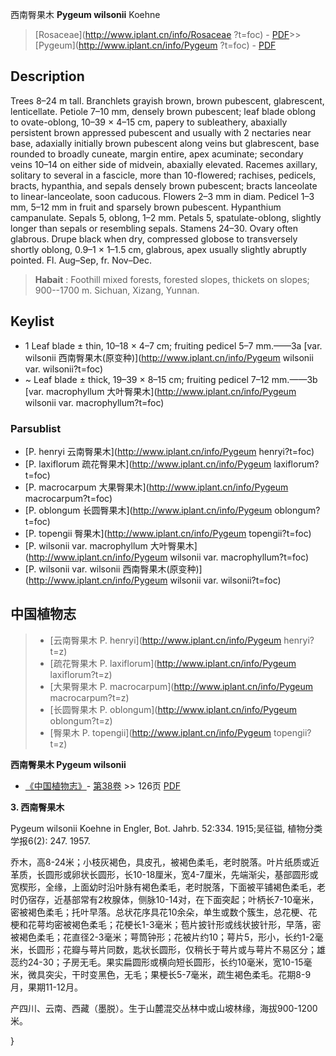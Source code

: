 西南臀果木 **Pygeum wilsonii** Koehne

> [Rosaceae](http://www.iplant.cn/info/Rosaceae ?t=foc) - [PDF](http://iplant.cn/foc/pdf/Rosaceae.pdf)>>[Pygeum](http://www.iplant.cn/info/Pygeum ?t=foc) - [PDF](http://www.iplant.cn/foc/pdf/Pygeum.pdf)

## Description

Trees 8–24 m tall. Branchlets grayish brown, brown pubescent, glabrescent, lenticellate. Petiole 7–10 mm, densely brown pubescent; leaf blade oblong to ovate-oblong, 10–39 × 4–15 cm, papery to subleathery, abaxially persistent brown appressed pubescent and usually with 2 nectaries near base, adaxially initially brown pubescent along veins but glabrescent, base rounded to broadly cuneate, margin entire, apex acuminate; secondary veins 10–14 on either side of midvein, abaxially elevated. Racemes axillary, solitary to several in a fascicle, more than 10-flowered; rachises, pedicels, bracts, hypanthia, and sepals densely brown pubescent; bracts lanceolate to linear-lanceolate, soon caducous. Flowers 2–3 mm in diam. Pedicel 1–3 mm, 5–12 mm in fruit and sparsely brown pubescent. Hypanthium campanulate. Sepals 5, oblong, 1–2 mm. Petals 5, spatulate-oblong, slightly longer than sepals or resembling sepals. Stamens 24–30. Ovary often glabrous. Drupe black when dry, compressed globose to transversely shortly oblong, 0.9–1 × 1–1.5 cm, glabrous, apex usually slightly abruptly pointed. Fl. Aug–Sep, fr. Nov–Dec.


> **Habait** : 
> Foothill mixed forests, forested slopes, thickets on slopes; 900--1700 m. Sichuan, Xizang, Yunnan.


## Keylist

* 1 Leaf blade ± thin, 10–18 × 4–7 cm; fruiting  pedicel 5–7 mm.——3a  [var. wilsonii 西南臀果木(原变种)](http://www.iplant.cn/info/Pygeum wilsonii var. wilsonii?t=foc)
* ~ Leaf blade ± thick, 19–39 × 8–15 cm;  fruiting pedicel 7–12 mm.——3b  [var. macrophyllum 大叶臀果木](http://www.iplant.cn/info/Pygeum wilsonii var. macrophyllum?t=foc)



### Parsublist

* [P.  henryi  云南臀果木](http://www.iplant.cn/info/Pygeum henryi?t=foc)
* [P.  laxiflorum  疏花臀果木](http://www.iplant.cn/info/Pygeum laxiflorum?t=foc)
* [P.  macrocarpum  大果臀果木](http://www.iplant.cn/info/Pygeum macrocarpum?t=foc)
* [P.  oblongum  长圆臀果木](http://www.iplant.cn/info/Pygeum oblongum?t=foc)
* [P.  topengii  臀果木](http://www.iplant.cn/info/Pygeum topengii?t=foc)
* [P.  wilsonii var. macrophyllum  大叶臀果木](http://www.iplant.cn/info/Pygeum wilsonii var. macrophyllum?t=foc)
* [P.  wilsonii var. wilsonii  西南臀果木(原变种)](http://www.iplant.cn/info/Pygeum wilsonii var. wilsonii?t=foc)


## 中国植物志

> * [云南臀果木  P.  henryi](http://www.iplant.cn/info/Pygeum henryi?t=z)
> * [疏花臀果木  P.  laxiflorum](http://www.iplant.cn/info/Pygeum laxiflorum?t=z)
> * [大果臀果木  P.  macrocarpum](http://www.iplant.cn/info/Pygeum macrocarpum?t=z)
> * [长圆臀果木  P.  oblongum](http://www.iplant.cn/info/Pygeum oblongum?t=z)
> * [臀果木  P.  topengii](http://www.iplant.cn/info/Pygeum topengii?t=z)


**西南臀果木 Pygeum wilsonii**

* [《中国植物志》](http://www.iplant.cn/frps)- [第38卷](http://www.iplant.cn/frps/vol/38) >> 126页 [PDF](http://www.iplant.cn/frps/pdf/38/126a.PDF)

**3. 西南臀果木**

Pygeum wilsonii Koehne in Engler, Bot. Jahrb. 52:334. 1915;吴征镒, 植物分类学报6(2): 247. 1957.

乔木，高8-24米；小枝灰褐色，具皮孔，被褐色柔毛，老时脱落。叶片纸质或近革质，长圆形或卵状长圆形，长10-18厘米，宽4-7厘米，先端渐尖，基部圆形或宽楔形，全缘，上面幼时沿叶脉有褐色柔毛，老时脱落，下面被平铺褐色柔毛，老时仍宿存，近基部常有2枚腺体，侧脉10-14对，在下面突起；叶柄长7-10毫米，密被褐色柔毛；托叶早落。总状花序具花10余朵，单生或数个簇生，总花梗、花梗和花萼均密被褐色柔毛；花梗长1-3毫米；苞片披针形或线状披针形，早落，密被褐色柔毛；花直径2-3毫米；萼筒钟形；花被片约10；萼片5，形小，长约1-2毫米，长圆形；花瓣与萼片同数，匙状长圆形，仅稍长于萼片或与萼片不易区分；雄蕊约24-30；子房无毛。果实扁圆形或横向短长圆形，长约10毫米，宽10-15毫米，微具突尖，干时变黑色，无毛；果梗长5-7毫米，疏生褐色柔毛。花期8-9月，果期11-12月。

产四川、云南、西藏（墨脱）。生于山麓混交丛林中或山坡林缘，海拔900-1200米。



}